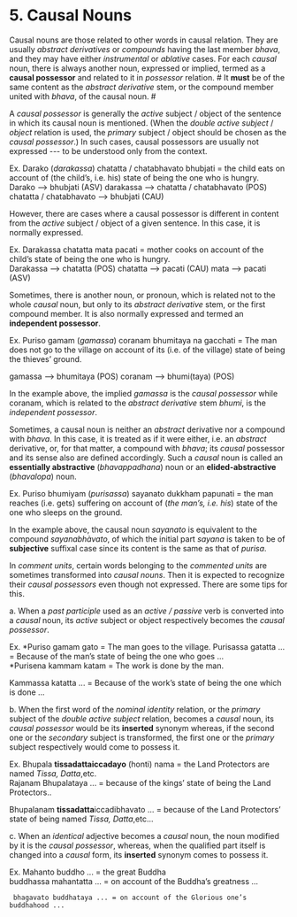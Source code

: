 # **5. Causal Nouns**   
   Causal  nouns  are  those  related  to  other  words  in  causal  relation.  They  are 
usually *abstract derivatives* or *compounds* having the last member *bhava*, and they may 
have  either  *instrumental*  or  *ablative*  cases.  For  each  *causal*  noun,  there  is  always 
another  noun,  expressed  or  implied,  termed  as  a  **causal  possessor**  and  related  to  it  in 
*possessor*  relation.  #  It  **must** be of the same content as the  *abstract derivative* 
stem, or the compound member united with *bhava*, of the causal noun. # 

 A  *causal  possessor*  is  generally  the  *active*  subject  /  object  of  the  sentence  in 
which its causal noun is mentioned. (When the *double *active* subject* / *object* relation is 
used,  the  *primary*  subject  /  object  should  be  chosen  as  the  **causal*  possessor*.)  In  such 
cases,  causal  possessors  are  usually  not  expressed  ---  to  be  understood  only  from  the 
context.  

Ex. Darako (*darakassa*) chatatta / chatabhavato bhubjati = the child eats on     account of (the child’s, i.e. his) state of being the one who is hungry.  
  Darako  --> bhubjati (ASV)   darakassa   -->    chatatta / chatabhavato (POS)  chatatta  / chatabhavato    -->     bhubjati (CAU) 
  
   However, there are cases where a causal possessor is different in content from the 
*active* subject / object of a given sentence. In this case, it is normally expressed. 

 Ex. Darakassa chatatta mata pacati = mother cooks on account of the child’s  state of being the one who is hungry.  
      Darakassa  --> chatatta (POS) chatatta  --> pacati (CAU)  mata  -->  pacati (ASV) 
      
 Sometimes, there is another noun, or pronoun, which is related not to the whole 
*causal* noun, but only to its *abstract derivative* stem, or the first compound member. It 
is also normally expressed and termed an **independent possessor**. 

Ex. Puriso gamam (*gamassa*) coranam bhumitaya na gacchati = The man does not 
go to the village on account of its (i.e. of the village) state of being the thieves’ 
ground. 

gamassa  -->  bhumitaya (POS)  coranam   -->  bhumi(taya) (POS)  

In the example above, the implied *gamassa* is the *causal possessor* while  
coranam,  which  is  related  to  the  *abstract  derivative*  stem  *bhumi*,  is  the  *independent 
possessor*.  

Sometimes, a causal noun is neither an *abstract* derivative nor a compound with 
*bhava*. In this case, it is treated as if it were either, i.e. an *abstract* derivative, or, for that 
matter,  a  compound  with  *bhava*;  its  *causal*  possessor  and  its  sense  also  are  defined 
accordingly. Such a *causal* noun is called an  **essentially abstractive** (*bhavappadhana*) 
noun or an **elided-abstractive** (*bhavalopa*) noun. 

Ex. Puriso bhumiyam (*purisassa*) sayanato dukkham papunati = the man reaches 
(i.e. gets) suffering on account of (*the man’s, i.e. his*) state of the one who sleeps 
on the ground. 

In the example above, the causal noun *sayanato* is equivalent to the compound  *sayanabhàvato*,  of  which  the  initial  part  *sayana*  is  taken  to  be  of  **subjective**  suffixal 
case since its content is the same as that of *purisa*.   

  In *comment units*, certain words belonging to the *commented units* are sometimes 
transformed into *causal nouns*. Then it is expected to recognize their *causal possessors* 
even though not expressed. There are some tips for this. 

 a. When a *past participle* used as an *active / passive* verb is converted into  a *causal* noun, its *active* subject or object respectively becomes the *causal possessor*. 

Ex.  *Puriso gamam gato = The man goes to the village. 
 Purisassa gatatta ... = Because of the man’s state of being the one who goes ...    
        *Purisena kammam katam = The work is done by the man. 
        
 Kammassa katatta ... = Because of the work’s state of being the one which is  done ...

 b.  When the first word of the *nominal identity* relation, or the *primary*  
subject  of  the  *double  active  subject*  relation,  becomes  a  *causal*  noun,  its  *causal 
possessor* would be its  **inserted** synonym whereas, if the second one or the  *secondary* 
subject is transformed, the first one or the  *primary* subject respectively would come to 
possess it. 

Ex. Bhupala **tissadattaiccadayo** (honti) nama = the Land Protectors are named  *Tissa, Datta*,etc.  
  Rajanam Bhupalataya ... = because of the kings’ state of being the Land  Protectors..

Bhupalanam **tissadatta**iccadibhavato ... = because of the Land Protectors’  state of being named *Tissa, Datta*,etc... 

 c. When an *identical* adjective becomes a *causal* noun, the noun modified  by it is the  *causal possessor*, whereas, when  the qualified part itself is changed into a 
*causal* form, its **inserted** synonym comes to possess it. 

  Ex. Mahanto buddho ... = the great Buddha    
   buddhassa mahantatta ... = on account of the Buddha’s greatness ...   
   
   
   
     bhagavato buddhataya ... = on account of the Glorious one’s buddhahood ...
